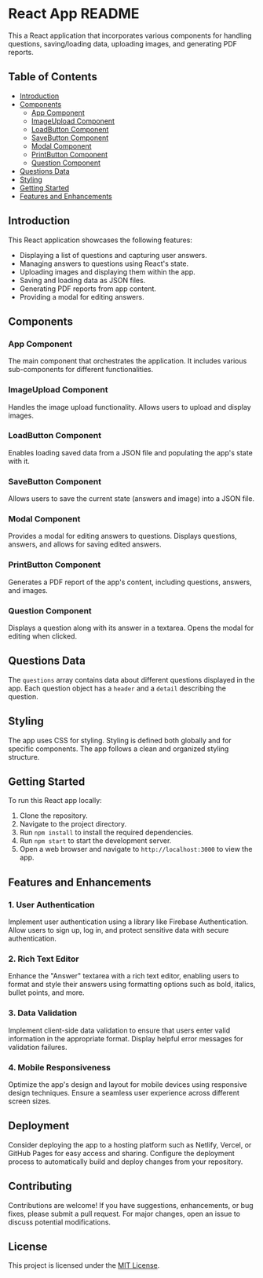 # React App README

This a React application that incorporates various components for handling questions, saving/loading data, uploading images, and generating PDF reports.

## Table of Contents

- [Introduction](#introduction)
- [Components](#components)
  - [App Component](#app-component)
  - [ImageUpload Component](#imageupload-component)
  - [LoadButton Component](#loadbutton-component)
  - [SaveButton Component](#savebutton-component)
  - [Modal Component](#modal-component)
  - [PrintButton Component](#printbutton-component)
  - [Question Component](#question-component)
- [Questions Data](#questions-data)
- [Styling](#styling)
- [Getting Started](#getting-started)
- [Features and Enhancements](#features-and-enhancements)

## Introduction

This React application showcases the following features:

- Displaying a list of questions and capturing user answers.
- Managing answers to questions using React's state.
- Uploading images and displaying them within the app.
- Saving and loading data as JSON files.
- Generating PDF reports from app content.
- Providing a modal for editing answers.

## Components

### App Component

The main component that orchestrates the application. It includes various sub-components for different functionalities.

### ImageUpload Component

Handles the image upload functionality. Allows users to upload and display images.

### LoadButton Component

Enables loading saved data from a JSON file and populating the app's state with it.

### SaveButton Component

Allows users to save the current state (answers and image) into a JSON file.

### Modal Component

Provides a modal for editing answers to questions. Displays questions, answers, and allows for saving edited answers.

### PrintButton Component

Generates a PDF report of the app's content, including questions, answers, and images.

### Question Component

Displays a question along with its answer in a textarea. Opens the modal for editing when clicked.

## Questions Data

The `questions` array contains data about different questions displayed in the app. Each question object has a `header` and a `detail` describing the question.

## Styling

The app uses CSS for styling. Styling is defined both globally and for specific components. The app follows a clean and organized styling structure.

## Getting Started

To run this React app locally:

1. Clone the repository.
2. Navigate to the project directory.
3. Run `npm install` to install the required dependencies.
4. Run `npm start` to start the development server.
5. Open a web browser and navigate to `http://localhost:3000` to view the app.

## Features and Enhancements

### 1. User Authentication

Implement user authentication using a library like Firebase Authentication. Allow users to sign up, log in, and protect sensitive data with secure authentication.

### 2. Rich Text Editor

Enhance the "Answer" textarea with a rich text editor, enabling users to format and style their answers using formatting options such as bold, italics, bullet points, and more.

### 3. Data Validation

Implement client-side data validation to ensure that users enter valid information in the appropriate format. Display helpful error messages for validation failures.

### 4. Mobile Responsiveness

Optimize the app's design and layout for mobile devices using responsive design techniques. Ensure a seamless user experience across different screen sizes.

## Deployment

Consider deploying the app to a hosting platform such as Netlify, Vercel, or GitHub Pages for easy access and sharing. Configure the deployment process to automatically build and deploy changes from your repository.

## Contributing

Contributions are welcome! If you have suggestions, enhancements, or bug fixes, please submit a pull request. For major changes, open an issue to discuss potential modifications.

## License

This project is licensed under the [MIT License](LICENSE).

